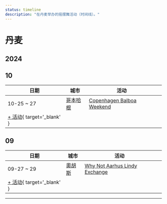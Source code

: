 ```yaml
---
status: timeline
description: "在丹麦举办的摇摆舞活动（时间线）。"
---
```


# 丹麦

## 2024

## 10

| 日期 | 城市 | 活动 | |
| --- | --- | --- | --- |
| 10-25 ~ 27 | [哥本哈根](by_city.md#copenhagen) | [Copenhagen Balboa Weekend](copenhagen-balboa-weekend-2024.md) |  |
| [+ 活动](https://github.com/swingdance/events/issues/new?assignees=&labels=add+event&projects=&template=02-add_entity.yml&title=%5B2024%2Fdk%5D%20%3CName%3E&region=dk&province=&city=&org_id=&date_starts=2024-10-&date_ends=2024-10-){ target='_blank' }

## 09

| 日期 | 城市 | 活动 | |
| --- | --- | --- | --- |
| 09-27 ~ 29 | [奧胡斯](by_city.md#aarhus) | [Why Not Aarhus Lindy Exchange](why-not-aarhus-lindy-exchange-2024.md) |  |
| [+ 活动](https://github.com/swingdance/events/issues/new?assignees=&labels=add+event&projects=&template=02-add_entity.yml&title=%5B2024%2Fdk%5D%20%3CName%3E&region=dk&province=&city=&org_id=&date_starts=2024-09-&date_ends=2024-09-){ target='_blank' }

---

